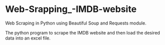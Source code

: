 # Web-Srapping_-IMDB-website

Web Scraping in Python using Beautiful Soup and Requests module.

The python program to scrape the IMDB website and then load the desired data into an excel file. 

